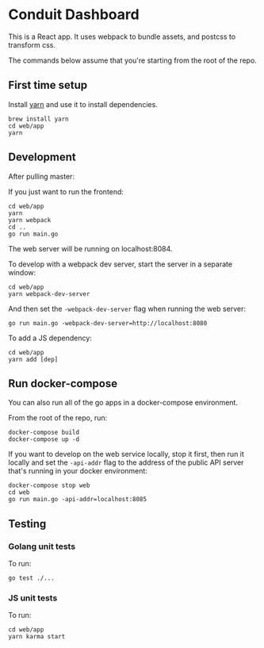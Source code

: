 # Conduit Dashboard

This is a React app. It uses webpack to bundle assets, and postcss to transform css.

The commands below assume that you're starting from the root of the repo.

## First time setup

Install [yarn](https://github.com/yarnpkg/yarn) and use it to install dependencies.

```
brew install yarn
cd web/app
yarn
```

## Development

After pulling master:

If you just want to run the frontend:

```
cd web/app
yarn
yarn webpack
cd ..
go run main.go
```

The web server will be running on localhost:8084.

To develop with a webpack dev server, start the server in a separate window:

```
cd web/app
yarn webpack-dev-server
```

And then set the `-webpack-dev-server` flag when running the web server:

```
go run main.go -webpack-dev-server=http://localhost:8080
```

To add a JS dependency:

```
cd web/app
yarn add [dep]
```

## Run docker-compose

You can also run all of the go apps in a docker-compose environment.

From the root of the repo, run:

```
docker-compose build
docker-compose up -d
```

If you want to develop on the web service locally, stop it first, then run it
locally and set the `-api-addr` flag to the address of the public API server
that's running in your docker environment:

```
docker-compose stop web
cd web
go run main.go -api-addr=localhost:8085
```

## Testing

### Golang unit tests

To run:

```
go test ./...
```

### JS unit tests

To run:

```
cd web/app
yarn karma start
```
